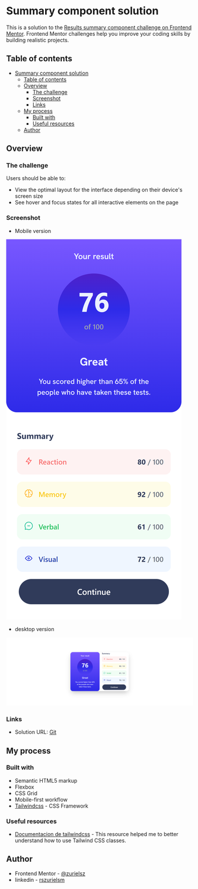 
# Summary component solution

This is a solution to the [Results summary component challenge on Frontend Mentor](https://www.frontendmentor.io/challenges/results-summary-component-CE_K6s0maV). Frontend Mentor challenges help you improve your coding skills by building realistic projects.

## Table of contents

- [Summary component solution](#summary-component-solution)
  - [Table of contents](#table-of-contents)
  - [Overview](#overview)
    - [The challenge](#the-challenge)
    - [Screenshot](#screenshot)
    - [Links](#links)
  - [My process](#my-process)
    - [Built with](#built-with)
    - [Useful resources](#useful-resources)
  - [Author](#author)


## Overview

### The challenge

Users should be able to:

- View the optimal layout for the interface depending on their device's screen size
- See hover and focus states for all interactive elements on the page

### Screenshot
- Mobile version

![mobile](./mobile.png)

- desktop version

![desktop](./full.png)


### Links

- Solution URL: [Git](https://github.com/zurielsz/tailwind.nivel0.git)

## My process

### Built with
- Semantic HTML5 markup
- Flexbox
- CSS Grid
- Mobile-first workflow
- [Tailwindcss](https://tailwindcss.com/) - CSS Framework

### Useful resources

- [Documentacion de tailwindcss](https://tailwindcss.com/docs/installation) - This resource helped me to better understand how to use Tailwind CSS classes.

## Author

- Frontend Mentor - [@zurielsz](https://www.frontendmentor.io/profile/zurielsz)
- linkedin - [rszurielsm](https://www.linkedin.com/in/rszurielsm)

